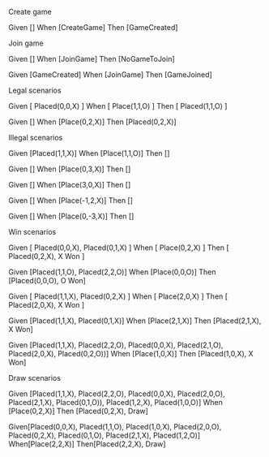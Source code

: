 Create game

Given []
When [CreateGame]
Then [GameCreated]

Join game

Given []
When [JoinGame]
Then [NoGameToJoin]

Given [GameCreated]
When [JoinGame]
Then [GameJoined]

Legal scenarios

Given [ Placed(0,0,X) ]
When [ Place(1,1,O) ]
Then [ Placed(1,1,O) ]

Given []
When [Place(0,2,X)]
Then [Placed(0,2,X)]

Illegal scenarios

Given [Placed(1,1,X)]
When [Place(1,1,O)]
Then []

Given []
When [Place(0,3,X)]
Then []

Given []
When [Place(3,0,X)]
Then []

Given []
When [Place(-1,2,X)]
Then []

Given []
When [Place(0,-3,X)]
Then []

Win scenarios

Given [ Placed(0,0,X), Placed(0,1,X) ]
When [ Place(0,2,X) ]
Then [ Placed(0,2,X), X Won ]

Given [Placed(1,1,O), Placed(2,2,O)]
When [Place(0,0,O)]
Then [Placed(0,0,O), O Won]

Given [ Placed(1,1,X), Placed(0,2,X) ]
When [ Place(2,0,X) ]
Then [ Placed(2,0,X), X Won ]

Given [Placed(1,1,X), Placed(0,1,X)]
When [Place(2,1,X)]
Then [Placed(2,1,X), X Won]

Given [Placed(1,1,X), Placed(2,2,O), Placed(0,0,X), 
       Placed(2,1,O), Placed(2,0,X), Placed(0,2,O))]
When [Place(1,0,X)]
Then [Placed(1,0,X), X Won]

Draw scenarios

Given [Placed(1,1,X), Placed(2,2,O), Placed(0,0,X), 
       Placed(2,0,O), Placed(2,1,X), Placed(0,1,O)),
	   Placed(1,2,X), Placed(1,0,O)]
When [Place(0,2,X)]
Then [Placed(0,2,X), Draw]

Given[Placed(0,0,X), Placed(1,1,O), Placed(1,0,X), 
      Placed(2,0,O), Placed(0,2,X), Placed(0,1,O), 
      Placed(2,1,X), Placed(1,2,O)]
When[Place(2,2,X)]
Then[Placed(2,2,X), Draw]


